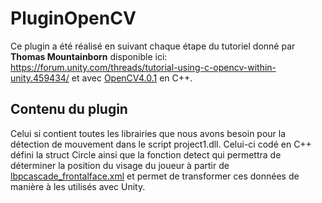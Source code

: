 # PluginOpenCV

Ce plugin a été réalisé en suivant chaque étape du tutoriel donné par **Thomas Mountainborn** disponible ici:
https://forum.unity.com/threads/tutorial-using-c-opencv-within-unity.459434/ et avec [OpenCV4.0.1](https://opencv.org/releases/) en C++.

## Contenu du plugin

Celui si contient toutes les librairies que nous avons besoin pour la détection de mouvement dans le script project1.dll.
Celui-ci codé en C++ défini la struct Circle ainsi que la fonction detect qui permettra de déterminer la position
du visage du joueur à partir de [lbpcascade_frontalface.xml](idk/lbpcascade_frontalface.xml) et permet de transformer ces données de manière à les utilisés avec Unity.
